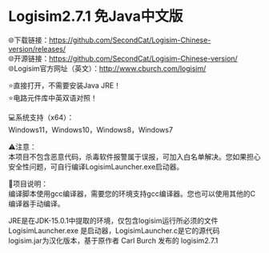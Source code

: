 # Logisim2.7.1 免Java中文版
🌐下载链接：https://github.com/SecondCat/Logisim-Chinese-version/releases/  \
🌐开源链接：https://github.com/SecondCat/Logisim-Chinese-version/  \
🌐Logisim官方网址（英文）：http://www.cburch.com/logisim/

⭐直接打开，不需要安装Java JRE！  \
⭐电路元件库中英双语对照！

💻系统支持（x64）：  \
Windows11，Windows10，Windows8，Windows7

⚠注意：  \
本项目不包含恶意代码，杀毒软件报警属于误报，可加入白名单解决。您如果担心安全性问题，可自行编译LogisimLauncher.exe启动器。

📖项目说明：  \
编译脚本使用gcc编译器，需要您的环境支持gcc编译器。您也可以使用其他的C编译器手动编译。

JRE是在JDK-15.0.1中提取的环境，仅包含logisim运行所必须的文件  \
LogisimLauncher.exe 是启动器，LogisimLauncher.c是它的源代码  \
logisim.jar为汉化版本，基于原作者 Carl Burch 发布的 logisim2.7.1  
